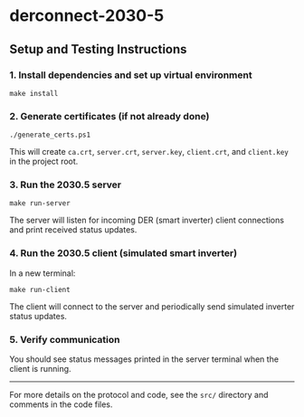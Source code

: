 # derconnect-2030-5

## Setup and Testing Instructions

### 1. Install dependencies and set up virtual environment

```
make install
```

### 2. Generate certificates (if not already done)

```
./generate_certs.ps1
```

This will create `ca.crt`, `server.crt`, `server.key`, `client.crt`, and `client.key` in the project root.

### 3. Run the 2030.5 server

```
make run-server
```
The server will listen for incoming DER (smart inverter) client connections and print received status updates.

### 4. Run the 2030.5 client (simulated smart inverter)

In a new terminal:

```
make run-client
```
The client will connect to the server and periodically send simulated inverter status updates.

### 5. Verify communication

You should see status messages printed in the server terminal when the client is running.

---
For more details on the protocol and code, see the `src/` directory and comments in the code files.